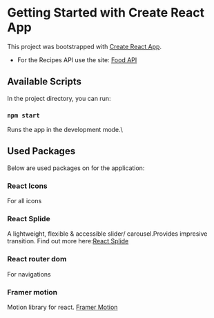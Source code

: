 # Getting Started with Create React App

This project was bootstrapped with [Create React App](https://github.com/facebook/create-react-app).

- For the Recipes API use the site: [Food API](https://spoonacular.com/food-api)

## Available Scripts

In the project directory, you can run:

### `npm start`

Runs the app in the development mode.\
## Used Packages
Below are used packages on for the application:
### React Icons
For all icons
### React Splide
A lightweight, flexible & accessible slider/ carousel.Provides impresive transition.
Find out more here:[React Splide](https://splidejs.com/guides/getting-started/)
### React router dom
For navigations
### Framer motion
Motion library for react. [Framer Motion](https://www.framer.com/motion/)

